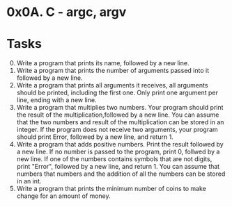 # 0x0A. C - argc, argv

# Tasks

0. Write a program that prints its name, followed by a new line.
1. Write a program that prints the number of arguments passed into it followed by a new line.
2. Write a program that prints all arguments it receives, all arguments should be printed, including the first one. Only print one argument  per line, ending with a new line.
3. Write a program that multiplies two numbers. Your program should print the result of the multiplication,followed by a new line. You can assume that the two numbers and result of the multiplication can be stored in an integer. If the program does not receive two arguments, your program should print Error, followed by a new line, and return 1.
4. Write a program that adds positive numbers. Print the result followed by a new line. If no number is passed to the program, print 0, follwed by a new line. If one of the numbers contains symbols that are not digits, print "Error", followed by a new line, and return 1. You can assume that numbers that numbers and the addition of all the numbers can be stored in an int.
5. Write a program that prints the minimum number of coins to make change for an amount of money.
